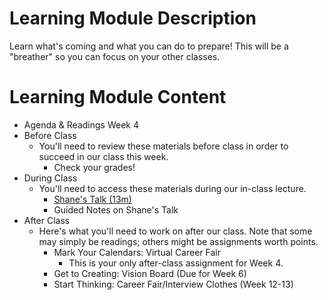 # Learning Module Description
Learn what's coming and what you can do to prepare! This will be a "breather" so you can focus on your other classes.
# Learning Module Content
- Agenda & Readings Week 4
- Before Class
    - You'll need to review these materials before class in order to succeed in our class this week.
        - Check your grades!
- During Class
    - You'll need to access these materials during our in-class lecture.
        - [Shane's Talk (13m)](https://learn-us-east-1-prod-fleet01-xythos.s3.amazonaws.com/5df2c00b32acb/162282?response-cache-control=private%2C%20max-age%3D21600&response-content-disposition=inline%3B%20filename%2A%3DUTF-8%27%27Shane%2527s%2520Talk%2520%252813m%2529.mp4&response-content-type=video%2Fmp4&X-Amz-Algorithm=AWS4-HMAC-SHA256&X-Amz-Date=20201118T180000Z&X-Amz-SignedHeaders=host&X-Amz-Expires=21600&X-Amz-Credential=AKIAZH6WM4PL5SJBSTP6%2F20201118%2Fus-east-1%2Fs3%2Faws4_request&X-Amz-Signature=df9754ae36771ef9d0bbfd39965c19e1b004d237827c226cda7e588285be9acf)
        - Guided Notes on Shane's Talk
- After Class
    - Here's what you'll need to work on after our class. Note that some may simply be readings; others might be assignments worth points.
        - Mark Your Calendars: Virtual Career Fair
            - This is your only after-class assignment for Week 4.
        - Get to Creating: Vision Board (Due for Week 6)
        - Start Thinking: Career Fair/Interview Clothes (Week 12-13)